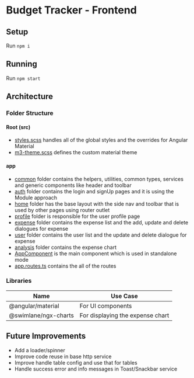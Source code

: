 # Budget Tracker - Frontend

## Setup

Run `npm i`

## Running

Run `npm start`

## Architecture

### Folder Structure

#### Root (src)

* [styles.scss](src/styles.scss) handles all of the global styles and the overrides for Angular Material
* [m3-theme.scss](src/m3-theme.scss) defines the custom material theme

#### app

* [common](src/app/common) folder contains the helpers, utilities, common types, services and generic components like header and toolbar
* [auth](src/app/auth) folder contains the login and signUp pages and it is using the Module approach
* [home](src/app/home) folder has the base layout with the side nav and toolbar that is used by other pages using router outlet
* [profile](src/app/profile) folder is responsible for the user profile page
* [expense](src/app/expense) folder contains the expense list and the add, update and delete dialogues for expense
* [user](src/app/user) folder contains the user list and the update and delete dialogue for expense
* [analysis](src/app/analysis) folder contains the expense chart
* [AppComponent](src/app/app.component.ts) is the main component which is used in standalone mode
* [app.routes.ts](src/app/app.routes.ts) contains the all of the routes

### Libraries

| Name                 | Use Case                         |
| -------------------- | -------------------------------- |
| @angular/material    | For UI components                |
| @swimlane/ngx-charts | For displaying the expense chart |

## Future Improvements

* Add a loader/spinner
* Improve code reuse in base http service
* Improve handle table config and use that for tables
* Handle success error and info messages in Toast/Snackbar service
